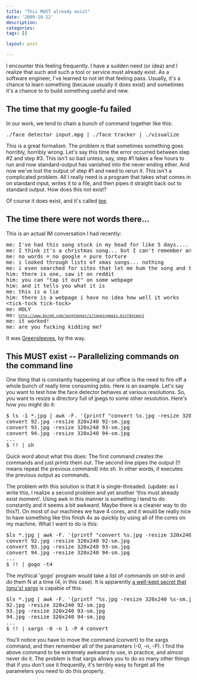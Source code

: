 ```yaml
---
title: "This MUST already exist"
date: '2009-10-12'
description:
categories:
tags: []

layout: post

---
```

I encounter this feeling frequently. I have a sudden need (or idea) and I realize that such and such a tool or service must already exist. As a software engineer, I've learned to not let that feeling pass. Usually, it's a chance to learn something (because usually it does exist) and sometimes it's a chance to to build something useful and new. 

## The time that my google-fu failed

In our work, we tend to chain a bunch of command together like this:

<pre class="plain">./face_detector input.mpg | ./face_tracker | ./visualize</pre>

This is a great formalism. The problem is that sometimes something goes horribly, horribly wrong. Let's say this time the error occurred between step #2 and step #3. This isn't so bad unless, say, step #1 takes a few hours to run and now standard-output has vanished into the never ending ether. And now we've lost the output of step #1 and need to rerun it. This isn't a complicated problem. All I really need is a program that takes what comes in on standard input, writes it to a file, and then pipes it straight back out to standard output. How does this not exist? 

Of course it does exist, and it's called <a href="http://unixhelp.ed.ac.uk/CGI/man-cgi?tee">tee</a>. 

## The time there were not words there...

This is an actual IM conversation I had recently:

<pre class="plain">
me: I've had this song stuck in my head for like 5 days....
me: I think it's a christmas song... but I can't remember any of the words
me: no words = no google = pure torture
me: i looked through lists of xmas songs... nothing
me: i even searched for sites that let me hum the song and they tell me the name..
him: there is one, saw it on reddit
him: you can "tap it out" on some webpage
him: and it tells you what it is
me: this is a lie
him: there is a webpage i have no idea how well it works
&lt;tick-tock tick-tock&gt;
me: HOLY
me: <span style="font-size: small;"><a id="buvj21" href="http://www.bored.com/songtapper/s/tappingmain.bin?dotap=1">http://www.bored.com/songtapper/s/tappingmain.bin?dotap=1</a></span>
me: it worked!
me: are you fucking kidding me?</pre>

It was <a href="http://www.youtube.com/watch?v=oIc9Bcw7hTM&amp;feature=video_response">Greensleeves</a>, by the way.

## This MUST exist -- Parallelizing commands on the command line

One thing that is constantly happening at our office is the need to fire off a whole bunch of really time consuming jobs. Here is an example. Let's say you want to test how the face detector behaves at various resolutions. So, you want to resize a directory full of jpegs to some other resolution. Here's how you might do it:

<pre>$ ls -1 *.jpg | awk -F. '{printf "convert %s.jpg -resize 320x240 %s-sm.jpg\n",$1,$1}'
convert 92.jpg -resize 320x240 92-sm.jpg
convert 93.jpg -resize 320x240 93-sm.jpg
convert 94.jpg -resize 320x240 94-sm.jpg
...
$ !! | sh</pre>
Quick word about what this does: The first command creates the commands and just prints them out. The second line pipes the output (!! means repeat the previous command) into sh. In other words, it executes the previous output as commands.

The problem with this solution is that it is single-threaded. (update: as I write this, I realize a second problem and yet another 'this must already exist moment'. Using awk in this manner is something I tend to do constantly and it seems a bit awkward. Maybe there is a cleaner way to do this?). On most of our machines we have 4 cores, and it would be really nice to have something like this finish 4x as quickly by using all of the cores on my machine. What I want to do is this:

<pre>
$ls *.jpg | awk -F. '{printf "convert %s.jpg -resize 320x240 %s-sm.jpg\n",$1,$1}' 
convert 92.jpg -resize 320x240 92-sm.jpg
convert 93.jpg -resize 320x240 93-sm.jpg
convert 94.jpg -resize 320x240 94-sm.jpg
...
$ !! | gogo -t4 
</pre>

The mythical 'gogo' program would take a list of commands on std-in and do them N at a time (4, in this case). It is apparently <a href="http://www.spinellis.gr/blog/20090304/">a well-kept secret that (gnu's) xargs</a> is capable of this:

<pre>
$ls *.jpg | awk -F. '{printf "%s.jpg -resize 320x240 %s-sm.jpg\n",$1,$1}'
92.jpg -resize 320x240 92-sm.jpg
93.jpg -resize 320x240 93-sm.jpg
94.jpg -resize 320x240 94-sm.jpg
...
$ !! | xargs -0 -n 1 -P 4 convert
</pre>

You'll notice you have to move the command (convert) to the xargs command, and then remember all of the parameters (-0, -n, -P). I find the above command to be extremely awkward to use, in practice, and almost never do it. The problem is that xargs allows you to do so many other things that if you don't use it frequently, it's terribly easy to forget all the parameters you need to do this properly.
